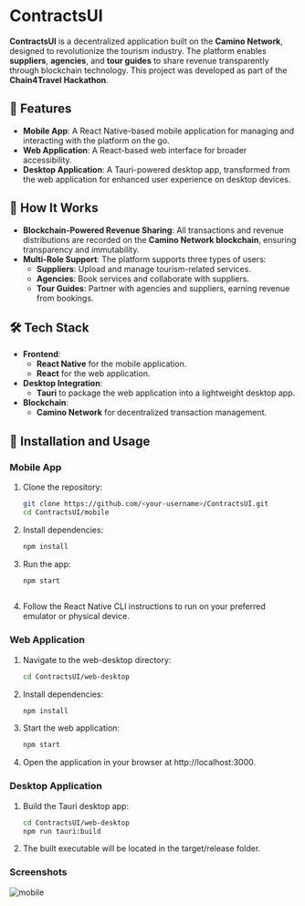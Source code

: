 # ContractsUI

**ContractsUI** is a decentralized application built on the **Camino Network**, designed to revolutionize the tourism industry. The platform enables **suppliers**, **agencies**, and **tour guides** to share revenue transparently through blockchain technology. This project was developed as part of the **Chain4Travel Hackathon**.

## 🚀 Features

- **Mobile App**: A React Native-based mobile application for managing and interacting with the platform on the go.
- **Web Application**: A React-based web interface for broader accessibility.
- **Desktop Application**: A Tauri-powered desktop app, transformed from the web application for enhanced user experience on desktop devices.

## 🔗 How It Works

- **Blockchain-Powered Revenue Sharing**: All transactions and revenue distributions are recorded on the **Camino Network blockchain**, ensuring transparency and immutability.
- **Multi-Role Support**: The platform supports three types of users:  
  - **Suppliers**: Upload and manage tourism-related services.  
  - **Agencies**: Book services and collaborate with suppliers.  
  - **Tour Guides**: Partner with agencies and suppliers, earning revenue from bookings.  

## 🛠 Tech Stack

- **Frontend**:  
  - **React Native** for the mobile application.  
  - **React** for the web application.  
- **Desktop Integration**:  
  - **Tauri** to package the web application into a lightweight desktop app.  
- **Blockchain**:  
  - **Camino Network** for decentralized transaction management.

## 📖 Installation and Usage

### Mobile App

1. Clone the repository:
   
   ```bash
   git clone https://github.com/<your-username>/ContractsUI.git
   cd ContractsUI/mobile
   
2. Install dependencies:
   
   ```bash
   npm install
   
3. Run the app:
   
   ```bash
   npm start
  
4. Follow the React Native CLI instructions to run on your preferred emulator or physical device.

### Web Application

1. Navigate to the web-desktop directory:
   
    ```bash
   cd ContractsUI/web-desktop
    
2. Install dependencies:
   
    ```bash
   npm install
5. Start the web application:
   
    ```bash
   npm start
    
3. Open the application in your browser at http://localhost:3000.

### Desktop Application

1. Build the Tauri desktop app:
   
    ```bash
   cd ContractsUI/web-desktop
   npm run tauri:build
    
2. The built executable will be located in the target/release folder.

### Screenshots
![mobile](https://raw.githubusercontent.com/Omersut/ContractsUI/refs/heads/main/mobile-app-view.png)



